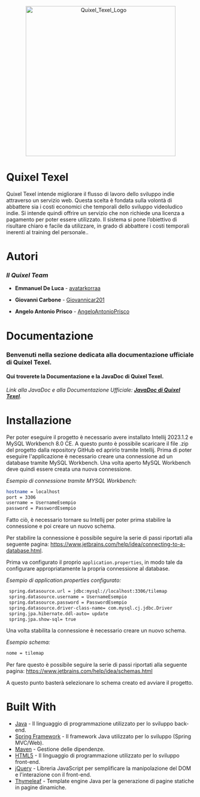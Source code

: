 <p align="center"><img src="https://i.postimg.cc/4yx8V0Jc/Quixel-Texel-Logo.png" alt="Quixel_Texel_Logo" height="400"></p>

# Quixel Texel

Quixel Texel intende migliorare il flusso di lavoro dello sviluppo indie attraverso un servizio web. Questa scelta è fondata sulla volontà di abbattere sia i costi economici che temporali dello sviluppo videoludico indie. Si intende quindi offrire un servizio che non richiede una licenza a pagamento per poter essere utilizzato. Il sistema si pone l’obiettivo di risultare chiaro e facile da utilizzare, in grado di abbattere i costi temporali inerenti al training del personale..

# Autori

### ***Il Quixel Team***

- **Emmanuel De Luca** - [avatarkorraa](https://github.com/avatarkorraa)
  
- **Giovanni Carbone** - [Giovannicar201](https://github.com/Giovannicar201)
  
- **Angelo Antonio Prisco** - [AngeloAntonioPrisco](https://github.com/AngeloAntonioPrisco)

# Documentazione

### Benvenuti nella sezione dedicata alla documentazione ufficiale di Quixel Texel.
#### Qui troverete la Documentazione e la JavaDoc di Quixel Texel.

*Link alla JavaDoc e alla Documentazione Ufficiale:* <a href="https://giovannicar201.github.io/Quixel_Texel/">***JavaDoc di Quixel Texel***</a>.

# Installazione

Per poter eseguire il progetto è necessario avere installato Intellij 2023.1.2 e MySQL Workbench 8.0 CE.
A questo punto è possibile scaricare il file .zip del progetto dalla repository GitHub ed aprirlo tramite Intellij.
Prima di poter eseguire l'applicazione è necessario creare una connessione ad un database tramite MySQL Workbench.
Una volta aperto MySQL Workbench deve quindi essere creata una nuova connessione.

*Esempio di connessione tramite MYSQL Workbench:*

```bash
hostname = localhost
port = 3306
username = UsernameEsempio
password = PasswordEsempio
```

Fatto ciò, è necessario tornare su Intellij per poter prima stabilire la connessione e poi creare un nuovo schema.

Per stabilire la connessione è possibile seguire la serie di passi riportati alla seguente pagina: https://www.jetbrains.com/help/idea/connecting-to-a-database.html.

Prima va configurato il proprio `application.properties`, in modo tale da configurare appropriatamente la propria connessione al database.

*Esempio di application.properties configurato:*

```bash
 spring.datasource.url = jdbc:mysql://localhost:3306/tilemap
 spring.datasource.username = UsernameEsempio
 spring.datasource.password = PasswordEsempio
 spring.datasource.driver-class-name= com.mysql.cj.jdbc.Driver
 spring.jpa.hibernate.ddl-auto= update
 spring.jpa.show-sql= true
```

Una volta stabilita la connessione è necessario creare un nuovo schema.

*Esempio schema:*

```bash
nome = tilemap
```

Per fare questo è possibile seguire la serie di passi riportati alla seguente pagina: https://www.jetbrains.com/help/idea/schemas.html

A questo punto basterà selezionare lo schema creato ed avviare il progetto.

# Built With

- [Java](https://www.oracle.com/java/) - Il linguaggio di programmazione utilizzato per lo sviluppo back-end.
- [Spring Framework](https://spring.io/) - Il framework Java utilizzato per lo sviluppo (Spring MVC/Web).
- [Maven](https://maven.apache.org/) - Gestione delle dipendenze.
- [HTML5](https://developer.mozilla.org/en-US/docs/Web/Guide/HTML/HTML5) - Il linguaggio di programmazione utilizzato per lo sviluppo front-end.
- [jQuery](https://jquery.com/) - Libreria JavaScript per semplificare la manipolazione del DOM e l'interazione con il front-end.
- [Thymeleaf](https://www.thymeleaf.org/) - Template engine Java per la generazione di pagine statiche in pagine dinamiche.
